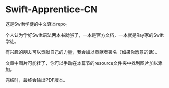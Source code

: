 # Swift-Apprentice-CN

这是Swift学徒的中文译本repo。

个人认为学好Swift语法两本书就够了，一本是官方文档，一本就是Ray家的Swift学徒。

有兴趣的朋友可以贡献自己的力量，我会加以贡献者署名（如果你愿意的话）。

文章中图片可能挂了，你可以手动在本篇节的resource文件夹中找到图片加以添加。

完结时，最终会输出PDF版本。

